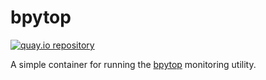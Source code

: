 # bpytop

[![quay.io repository](https://img.shields.io/badge/updated-2023--09--03-green)](https://quay.io/repository/miabbott/bpytop)

A simple container for running the [bpytop](https://github.com/aristocratos/bpytop) monitoring utility.